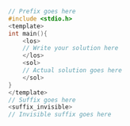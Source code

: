 ```c test.c -b 'gcc test.c -o test' -r './test'
// Prefix goes here
#include <stdio.h>
<template>
int main(){
    <los>
    // Write your solution here
    </los>
    <sol>
    // Actual solution goes here
    </sol>
}
</template>
// Suffix goes here
<suffix_invisible>
// Invisible suffix goes here
```
